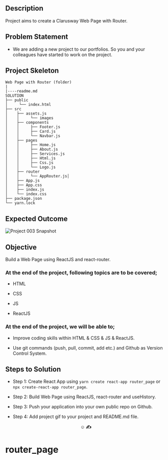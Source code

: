## Description

Project aims to create a Clarusway Web Page with Router.

## Problem Statement

- We are adding a new project to our portfolios. So you and your colleagues have started to work on the project.

## Project Skeleton

```
Web Page with Router (folder)
|
|----readme.md
SOLUTION
├── public
│     └── index.html
├── src
│    ├── assets.js
│    │     └── images
│    ├── components
│    │     ├── Footer.js
│    │     ├── Card.js
│    │     └── Navbar.js
│    ├── pages
│    │     ├── Home.js
│    │     ├── About.js
│    │     ├── Services.js
│    │     ├── Html.js
│    │     ├── Css.js
│    │     └── Logo.js
│    ├── router
│    │     └── AppRouter.js│
│    ├── App.js
│    ├── App.css
│    ├── index.js
│    └── index.css
├── package.json
└── yarn.lock
```

## Expected Outcome

![Project 003 Snapshot](clarusway-web-page-with-router.gif)

## Objective

Build a Web Page using ReactJS and react-router.

### At the end of the project, following topics are to be covered;

- HTML

- CSS

- JS

- ReactJS

### At the end of the project, we will be able to;

- Improve coding skills within HTML & CSS & JS & ReactJS.

- Use git commands (push, pull, commit, add etc.) and Github as Version Control System.

## Steps to Solution

- Step 1: Create React App using `yarn create react-app router_page` or `npx create-react-app router_page`.

- Step 2: Build Web Page using ReactJS, react-router and useHistory.

- Step 3: Push your application into your own public repo on Github.

- Step 4: Add project gif to your project and README.md file.

**<p align="center">&#9786; &#9997;</p>**

# router_page
